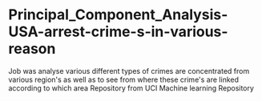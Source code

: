 # Principal_Component_Analysis-USA-arrest-crime-s-in-various-reason
Job was analyse various different types of crimes are concentrated from various region's as well as to see  from where these crime's are linked according to which area Repository from UCI Machine learning Repository
